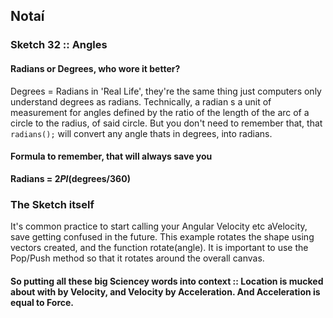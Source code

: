 ## Notaí

### Sketch 32 :: Angles
#### Radians or Degrees, who wore it better?

Degrees = Radians in 'Real Life', they're the same thing just computers only understand degrees as radians.
Technically, a radian s a unit of measurement for angles defined by the ratio of the length of the arc of a circle to the radius, of said circle. But you don't need to remember that, that ```radians();``` will convert any angle thats in degrees, into radians.

#### Formula to remember, that will always save you
**Radians = 2*PI*(degrees/360)**

### The Sketch itself
It's common practice to start calling your Angular Velocity etc aVelocity, save getting confused in the future. This example rotates the shape using vectors created, and the function rotate(angle). It is important to use the Pop/Push method so that it rotates around the overall canvas.


#### So putting all these big Sciencey words into context :: Location is mucked about with by Velocity, and Velocity by Acceleration. And Acceleration is equal to Force.
